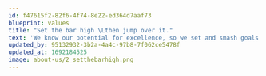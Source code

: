 ```yaml
---
id: f47615f2-82f6-4f74-8e22-ed364d7aaf73
blueprint: values
title: "Set the bar high \Lthen jump over it."
text: 'We know our potential for excellence, so we set and smash goals accordingly.'
updated_by: 95132932-3b2a-4a4c-97b8-7f062ce5478f
updated_at: 1692184525
image: about-us/2_setthebarhigh.png
---
```

